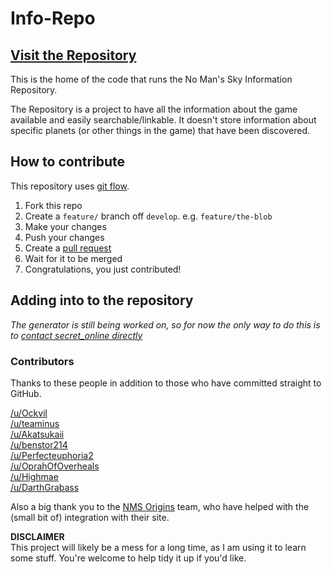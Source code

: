 # Info-Repo

## [Visit the Repository](https://repo.nmsdb.info)

This is the home of the code that runs the No Man's Sky Information Repository.

The Repository is a project to have all the information about the game available and easily searchable/linkable. It doesn't store information about specific planets (or other things in the game) that have been discovered.

## How to contribute

This repository uses [git flow](http://nvie.com/posts/a-successful-git-branching-model/).

1. Fork this repo
2. Create a `feature/` branch off `develop`. e.g. `feature/the-blob`
3. Make your changes
4. Push your changes
5. Create a [pull request](https://github.com/SecretOnline/NMS-Info/compare)
6. Wait for it to be merged
7. Congratulations, you just contributed!

## Adding into to the repository

*The generator is still being worked on, so for now the only way to do this is to [contact secret_online directly](https://repo.nmsdb.info/problem?)*

### Contributors

Thanks to these people in addition to those who have committed straight to GitHub.

[/u/Ockvil](https://reddit.com/u/Ockvil)  
[/u/teaminus](https://reddit.com/u/teaminus)  
[/u/Akatsukaii](https://reddit.com/u/Akatsukaii)  
[/u/benstor214](https://reddit.com/u/benstor214)  
[/u/Perfecteuphoria2](https://reddit.com/u/Perfecteuphoria2)  
[/u/OprahOfOverheals](https://reddit.com/u/OprahOfOverheals)  
[/u/Highmae](https://reddit.com/u/Highmae)   
[/u/DarthGrabass](https://reddit.com/u/DarthGrabass)   

Also a big thank you to the [NMS Origins](https://nmsorigins.com) team, who have helped with the (small bit of) integration with their site.

**DISCLAIMER**  
This project will likely be a mess for a long time, as I am using it to learn some stuff. You're welcome to help tidy it up if you'd like.
